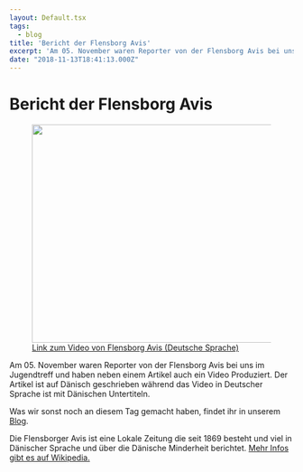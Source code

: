 ```yaml
---
layout: Default.tsx
tags:
  - blog
title: 'Bericht der Flensborg Avis'
excerpt: 'Am 05. November waren Reporter von der Flensborg Avis bei uns im Jugendtreff und haben neben einem Artikel auch ein Video Produziert. Der Artikel ist auf Dänisch geschrieben während das […]'
date: "2018-11-13T18:41:13.000Z"
---
```


# Bericht der Flensborg Avis


<figure class="wp-block-image"><a href="https://www.fla.de/wp/dailys/softwareprogrammoerer-laerer-boern-at-lave-robotter/" target="_blank" rel="noreferrer noopener"><img decoding="async" loading="lazy" width="659" height="387" src="https://chaostreff-flensburg.de/wp-content/uploads/2018/11/vorschau-flensburger-avis-video-2.png" alt="" class="wp-image-806" srcset="https://chaostreff-flensburg.de/wp-content/uploads/2018/11/vorschau-flensburger-avis-video-2.png 659w, https://chaostreff-flensburg.de/wp-content/uploads/2018/11/vorschau-flensburger-avis-video-2-300x176.png 300w" sizes="(max-width: 659px) 100vw, 659px" /></a><figcaption><a href="https://www.fla.de/wp/dailys/softwareprogrammoerer-laerer-boern-at-lave-robotter/">Link zum Video von Flensborg Avis (Deutsche Sprache)</a></figcaption></figure>



<p>Am 05. November waren Reporter von der Flensborg Avis bei uns im Jugendtreff und haben neben einem Artikel auch ein Video Produziert. Der Artikel ist auf Dänisch geschrieben während das Video in Deutscher Sprache ist mit Dänischen Untertiteln. </p>



<p>Was wir sonst noch an diesem Tag gemacht haben, findet ihr in unserem <a href="https://chaostreff-flensburg.de/2018/episode-iii-der-neuen-tueftler-vom-05-11-2018/">Blog</a>.</p>



<p>Die Flensborger Avis ist eine Lokale Zeitung die seit 1869 besteht und viel in Dänischer Sprache und über die Dänische Minderheit berichtet. <a href="https://de.wikipedia.org/wiki/Flensborg_Avis">Mehr Infos gibt es auf Wikipedia.</a></p>

